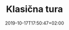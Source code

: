 ---
title: "Klasična tura"
pageTitle: "Klasična tura"
id: 2
date: 2019-10-17T17:50:47+02:00
url: "/tours/classic/"


imgNaslovna: "/assets/img/travels/destination_1.jpg"
hero: "/assets/img/travels/hero_tours.jpg"

opisTure: "Stvari se nazivaju klasici s razlogom: s njima ne možeš pogriješiti. Vidi sve što moraš vidjeti, probaj sve što moraš probati i što je najvažnije, samo uživaj."


dan1: "Dan 1 - "

mjesto1: "Dolazak u Split"

OpisDan1: "Nakon slijetanja u Splitu, vozimo se autobusom duž prekrasne jadranske obale 1 1/2 sata do
našeg hotela u Makarskoj. Prijavljujemo se u hotel koji će biti naš dom i polazišna točka svih
naših izlete tijekom ovog tjedna. Hotel je smješten uz samo more i šetnicu.
Nakon prijave u hotel zajedno nazdravljamo uz piće dobrodošlice. Okupljamo se na recepciji
prije večere koja je od 19:00 do 21:00."


dan2: "Dan 2 - "

mjesto2: "Šibenik - Primošten -Trogir"

OpisDan2: "Naš boravak u Hrvatskoj započinjemo vožnjom autobusom do Šibenika koji se nalazi
sjeverno od Splita. Naš lokalni vodič vodi nas u šetnju prekrasnim ulicama. Nakon što smo
posjetili katedralu sv.Jakova u staroj gradskoj četvrti, imamo malo slobodnog vremena prije
nego nastavimo kratku vožnju autobusom do šibenskog zaleđa do sela Dubrava.
Tamo se nalazi jedini hrvatski sokolarski centar gdje nas upoznaju o svom radu koji se
temelji na pomaganju ozlijeđenih ptica grabežljivica. Zatim idemo prema Primoštenu i
Baćulovu dvoru. U jednostavnom i skromnom okruženju jedemo domaću hranu i pijemo
domaće crno vino Babić.
Nakon ručka posjećujemo Trogir, najstariji i najmanji grad na tom području, kojeg su osnovali
Grci. Prolazimo kroz trogirske male i uske uličice zajedno s našim stručnim vodičem.
Povratak autobusom do našeg hotela. Odmor prije večere u 19:00."


dan3: "Dan 3 - "

mjesto3: "Dubrovnik"

OpisDan3: "Krećemo na jug do Dubrovnika, koji je od 1979. godine na UNESCO-vom popisu svjetske
baštine. Vozimo se uz prekrasnu obalu i uz zanimljive i priče i opise lokalnog švedskog
vodiča u autobusu. Stajemo u Neumu u BIH.
Šećući glavnom ulicom Straduna, posjećujemo muzej-ljekarnu u sklopu klaustora
franjevačkom samostana, njihovu crkvu, palaču Sponzu s gradskim arhivom i memorijalni
prostorijom za poginule vojnike u nedavnom ratu.

Razgled završavamo zajedničkim ručkom. Iza ručka slobodno vrijeme za šetnju ili uspon na
dubrovačke zidine 2 km duge koje omeđuju gradsku jezgru ili vožnju žičarom do planine Srd
odakle se pruža fantastičan pogled na stari grad. Ili… sjedite u jedan od mnogih kafića i
samo uživajte u ovom gradu!
Povratak u hotel neposredno prije večere."


dan4: "Dan 4 - "

mjesto4: "Imotski"

OpisDan4: "Put nas vodi do graničnog grada Imotskog i njegovih poznatih jezera - Plavo i Crveno.
Ručak je u malom selu kod lokalne obitelji u čijem su selu posebno poznati po pripremi
soparnika - jela koje se tradicionalno samo spremalo u ovom kraju i koje je već nekoliko
godina na UNESCO-vom popisu hrane.
Povratak u hotel u poslijepodnevim satima. Slobodno vrijeme za kupanje ili šetnju."


dan5: "Dan 5 - "

mjesto5: "Mostar (ponijeti putovnicu)"

OpisDan5: "Cjelodnevni izlet Mostar u Bosni i Hercegovini. Zaustavljanje i pauza u Međugorju, poznatom
hodočasničkom mjestu koje svake godine posjećuju tisuće ljudi iz cijelog svijeta. Nastavljamo
vožnju prema Mostaru koji je poznat po svom starom mostu koji je bio raznesen u nedavnom
ratu, ali je sada obnovljen i pod zaštitom UNESCO-a.
U Mostaru imamo lokalnog vodiča s kojim razgledamo stari grad s kamenim ulicama,
muzejom „turska kuća“ i džamijom. Zajednički ručak imamo u lokalnom restoranu s
tradicionalnom hranom iz ovog kraja. Nakon ručka imamo slobodno vrijeme do polaska
autobusa.
U hotelu smo smo prije večere."

dan6: "Dan 6 - "

mjesto6: "Split"

OpisDan6: "Danas ćemo posjetiti drugi po veličini grad u Hrvatskoj - Split, grad od 1979. godine na
UNESCO-vom popisu svjetske baštine. Šetnjom uličicama starog grada šetamo kroz jednom
od najbolje sačuvanih rimskih palača na svijetu. Nakon obilazne ture imamo slobodno
vrijeme.
U popodnevnim satima povratak u Makarsku."

dan7: "Dan 7 - "

mjesto7: "Slobodan dan"

OpisDan7: "Nakon intenzivnih dana s brojnim utiscima koje je potrebno upiti, imate slobodan dan za
vlastite aktivnosti. Preporučavamo posjet starom centru Makarske, prošetajte njegovim
ulicama, uživajte u malom mjestu koje broji oko 14.000 stanovnika."

dan8: "Dan 8 - "

mjesto8: "Povratak"

OpisDan8: "Nakon doručka i mirnog jutra, opraštamo se od Makarske i odlazimo do zračne luke Split.
Nakon bogatog tjedna u srednjoj Dalmaciji i Makarskoj, vrijeme je za povratak. Želimo vam
ugodan povratak kući!"


---